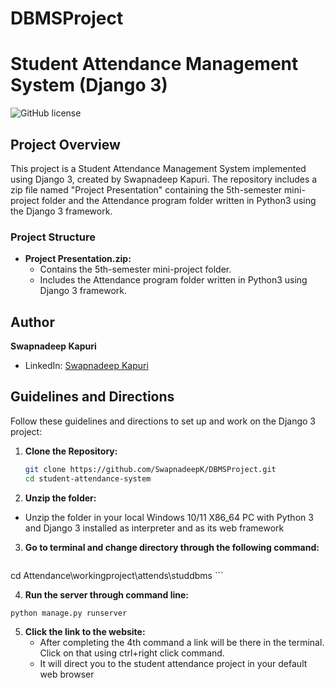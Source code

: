 # DBMSProject
# Student Attendance Management System (Django 3)

![GitHub license](https://img.shields.io/badge/license-MIT-blue.svg)

## Project Overview

This project is a Student Attendance Management System implemented using Django 3, created by Swapnadeep Kapuri. The repository includes a zip file named "Project Presentation" containing the 5th-semester mini-project folder and the Attendance program folder written in Python3 using the Django 3 framework.

### Project Structure

- **Project Presentation.zip:**
  - Contains the 5th-semester mini-project folder.
  - Includes the Attendance program folder written in Python3 using Django 3 framework.

## Author

**Swapnadeep Kapuri**
- LinkedIn: [Swapnadeep Kapuri](https://www.linkedin.com/in/swapnadeep-kapuri-5ab423228/)

## Guidelines and Directions

Follow these guidelines and directions to set up and work on the Django 3 project:

1. **Clone the Repository:**
   ```bash
   git clone https://github.com/SwapnadeepK/DBMSProject.git
   cd student-attendance-system
     ```

2. **Unzip the folder:**
  - Unzip the folder in your local Windows 10/11 X86_64 PC with Python 3 and Django 3 installed as interpreter and as its web framework

3. **Go to terminal and change directory through the following command:**
    ```bash
  cd Attendance\workingproject\attends\studdbms
    ```

4. **Run the server through command line:**
  ```bash
  python manage.py runserver
  ```

5. **Click the link to the website:**
   - After completing the 4th command a link will be there in the terminal. Click on that using ctrl+right click command.
   - It will direct you to the student attendance project in your default web browser
